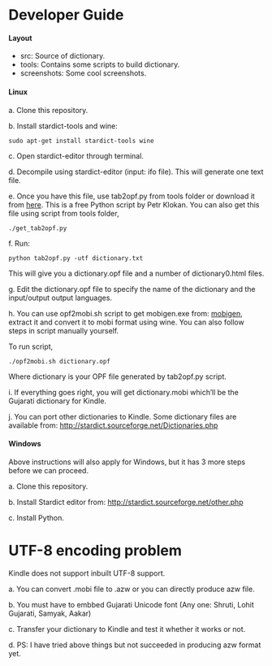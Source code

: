 Developer Guide
===============

#### Layout

* src: Source of dictionary.
* tools: Contains some scripts to build dictionary.
* screenshots: Some cool screenshots.

#### Linux

a. Clone this repository.

b. Install stardict-tools and wine:

```
sudo apt-get install stardict-tools wine
```

c. Open stardict-editor through terminal.

d. Decompile using stardict-editor (input: ifo file). This will generate one
text file.

e. Once you have this file, use tab2opf.py from tools folder or download it
from [here](http://www.klokan.cz/projects/stardict-lingea/). This is a free
Python script by Petr Klokan. You can also get this file using script from
tools folder,
```
./get_tab2opf.py
```
f. Run:
```
python tab2opf.py -utf dictionary.txt
```
This will give you a dictionary.opf file and a number of dictionary0.html files.

g. Edit the dictionary.opf file to specify the name of the dictionary and the
input/output output languages.

h. You can use opf2mobi.sh script to get mobigen.exe from:
[mobigen](http://www.mobipocket.com/soft/prcgen/mobigen.zip), extract it and
convert it to mobi format using wine. You can also follow steps in script
manually yourself.

To run script,
```
./opf2mobi.sh dictionary.opf
```
Where dictionary is your OPF file generated by tab2opf.py script.

i. If everything goes right, you will get dictionary.mobi which’ll be the
Gujarati dictionary for Kindle.

j. You can port other dictionaries to Kindle. Some dictionary files are
available from: http://stardict.sourceforge.net/Dictionaries.php

#### Windows

Above instructions will also apply for Windows, but it has 3 more steps before
we can proceed.

a. Clone this repository.

b. Install Stardict editor from: http://stardict.sourceforge.net/other.php

c. Install Python.

UTF-8 encoding problem
======================

Kindle does not support inbuilt UTF-8 support.

a. You can convert .mobi file to .azw or you can directly produce azw file.

b. You must have to embbed Gujarati Unicode font (Any one: Shruti, Lohit
Gujarati, Samyak, Aakar)

c. Transfer your dictionary to Kindle and test it whether it works or not.

d. PS: I have tried above things but not succeeded in producing azw format yet.
